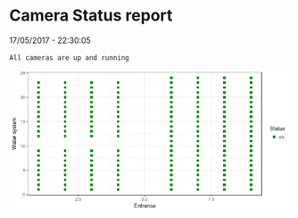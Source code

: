 Camera Status report
================
17/05/2017 - 22:30:05

    All cameras are up and running

![](camreport_files/figure-markdown_github/unnamed-chunk-2-1.png)
